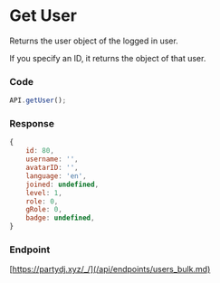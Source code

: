 # Get User

Returns the user object of the logged in user.

If you specify an ID, it returns the object of that user.

### Code

```js
API.getUser();
```

### Response

```js
{
    id: 80,
    username: '',
    avatarID: '',
    language: 'en',
    joined: undefined,
    level: 1,
    role: 0,
    gRole: 0,
    badge: undefined,
}
```

### Endpoint

[https://partydj.xyz/_/](/api/endpoints/users_bulk.md)
